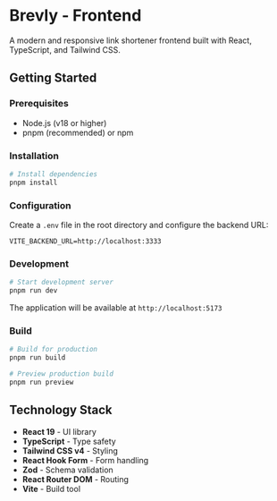 # Brevly - Frontend

A modern and responsive link shortener frontend built with React, TypeScript, and Tailwind CSS.

## Getting Started

### Prerequisites

- Node.js (v18 or higher)
- pnpm (recommended) or npm

### Installation

```bash
# Install dependencies
pnpm install
```

### Configuration

Create a `.env` file in the root directory and configure the backend URL:

```env
VITE_BACKEND_URL=http://localhost:3333
```

### Development

```bash
# Start development server
pnpm run dev
```

The application will be available at `http://localhost:5173`

### Build

```bash
# Build for production
pnpm run build

# Preview production build
pnpm run preview
```

## Technology Stack

- **React 19** - UI library
- **TypeScript** - Type safety
- **Tailwind CSS v4** - Styling
- **React Hook Form** - Form handling
- **Zod** - Schema validation
- **React Router DOM** - Routing
- **Vite** - Build tool
